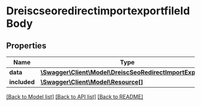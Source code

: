 # DreiscseoredirectimportexportfileIdBody

## Properties
Name | Type | Description | Notes
------------ | ------------- | ------------- | -------------
**data** | [**\Swagger\Client\Model\DreiscSeoRedirectImportExportFile**](DreiscSeoRedirectImportExportFile.md) |  | [optional] 
**included** | [**\Swagger\Client\Model\Resource[]**](Resource.md) |  | [optional] 

[[Back to Model list]](../../README.md#documentation-for-models) [[Back to API list]](../../README.md#documentation-for-api-endpoints) [[Back to README]](../../README.md)

